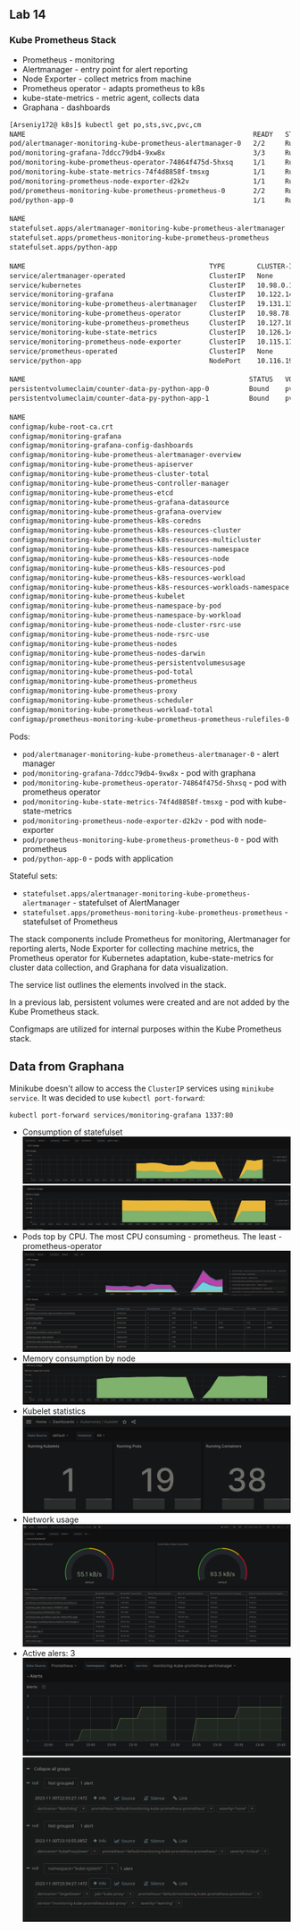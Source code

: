 ## Lab 14
### Kube Prometheus Stack
- Prometheus - monitoring 
- Alertmanager - entry point for alert reporting
- Node Exporter - collect metrics from machine
- Prometheus operator - adapts prometheus to k8s
- kube-state-metrics - metric agent, collects data
- Graphana - dashboards

```bash
[Arseniy172@ k8s]$ kubectl get po,sts,svc,pvc,cm
NAME                                                         READY   STATUS    RESTARTS      AGE
pod/alertmanager-monitoring-kube-prometheus-alertmanager-0   2/2     Running   0             11m
pod/monitoring-grafana-7ddcc79db4-9xw8x                      3/3     Running   0             14m
pod/monitoring-kube-prometheus-operator-74864f475d-5hxsq     1/1     Running   0             14m
pod/monitoring-kube-state-metrics-74f4d8858f-tmsxg           1/1     Running   0             14m
pod/monitoring-prometheus-node-exporter-d2k2v                1/1     Running   0             14m
pod/prometheus-monitoring-kube-prometheus-prometheus-0       2/2     Running   0             11m
pod/python-app-0                                             1/1     Running   1 (23h ago)   22h

NAME                                                                    READY   AGE
statefulset.apps/alertmanager-monitoring-kube-prometheus-alertmanager   1/1     11m
statefulset.apps/prometheus-monitoring-kube-prometheus-prometheus       1/1     12m
statefulset.apps/python-app                                             2/2     22h

NAME                                              TYPE        CLUSTER-IP       EXTERNAL-IP   PORT(S)                      AGE
service/alertmanager-operated                     ClusterIP   None             <none>        9093/TCP,9094/TCP,9094/UDP   12m
service/kubernetes                                ClusterIP   10.98.0.1        <none>        443/TCP                      22h
service/monitoring-grafana                        ClusterIP   10.122.142.81    <none>        80/TCP                       12m
service/monitoring-kube-prometheus-alertmanager   ClusterIP   19.131.131.124   <none>        9093/TCP,8080/TCP            13m
service/monitoring-kube-prometheus-operator       ClusterIP   10.98.78.209     <none>        443/TCP                      14m
service/monitoring-kube-prometheus-prometheus     ClusterIP   10.127.109.223   <none>        9090/TCP,8080/TCP            13m
service/monitoring-kube-state-metrics             ClusterIP   10.126.144.253   <none>        8080/TCP                     14m
service/monitoring-prometheus-node-exporter       ClusterIP   10.115.170.110   <none>        9100/TCP                     14m
service/prometheus-operated                       ClusterIP   None             <none>        9090/TCP                     11m
service/python-app                                NodePort    10.116.196.272   <none>        8000:52223/TCP               22h

NAME                                                        STATUS   VOLUME                                     CAPACITY   ACCESS MODES   STORAGECLASS   AGE
persistentvolumeclaim/counter-data-py-python-app-0          Bound    pvc-as2131sf-75fd-5b34-f421-34hds2f5fa3e   10Mi       RWO            standard       22h
persistentvolumeclaim/counter-data-py-python-app-1          Bound    pvc-3218sadl-v3f4-23fs-a423-ae906as2131s   10Mi       RWO            standard       22h

NAME                                                                     DATA   AGE
configmap/kube-root-ca.crt                                               1      22h
configmap/monitoring-grafana                                             1      12m
configmap/monitoring-grafana-config-dashboards                           1      12m
configmap/monitoring-kube-prometheus-alertmanager-overview               1      12m
configmap/monitoring-kube-prometheus-apiserver                           1      12m
configmap/monitoring-kube-prometheus-cluster-total                       1      12m
configmap/monitoring-kube-prometheus-controller-manager                  1      12m
configmap/monitoring-kube-prometheus-etcd                                1      12m
configmap/monitoring-kube-prometheus-grafana-datasource                  1      12m
configmap/monitoring-kube-prometheus-grafana-overview                    1      12m
configmap/monitoring-kube-prometheus-k8s-coredns                         1      13m
configmap/monitoring-kube-prometheus-k8s-resources-cluster               1      12m
configmap/monitoring-kube-prometheus-k8s-resources-multicluster          1      12m
configmap/monitoring-kube-prometheus-k8s-resources-namespace             1      12m
configmap/monitoring-kube-prometheus-k8s-resources-node                  1      12m
configmap/monitoring-kube-prometheus-k8s-resources-pod                   1      14m
configmap/monitoring-kube-prometheus-k8s-resources-workload              1      12m
configmap/monitoring-kube-prometheus-k8s-resources-workloads-namespace   1      12m
configmap/monitoring-kube-prometheus-kubelet                             1      12m
configmap/monitoring-kube-prometheus-namespace-by-pod                    1      12m
configmap/monitoring-kube-prometheus-namespace-by-workload               1      13m
configmap/monitoring-kube-prometheus-node-cluster-rsrc-use               1      13m
configmap/monitoring-kube-prometheus-node-rsrc-use                       1      13m
configmap/monitoring-kube-prometheus-nodes                               1      13m
configmap/monitoring-kube-prometheus-nodes-darwin                        1      13m
configmap/monitoring-kube-prometheus-persistentvolumesusage              1      13m
configmap/monitoring-kube-prometheus-pod-total                           1      13m
configmap/monitoring-kube-prometheus-prometheus                          1      13m
configmap/monitoring-kube-prometheus-proxy                               1      13m
configmap/monitoring-kube-prometheus-scheduler                           1      13m
configmap/monitoring-kube-prometheus-workload-total                      1      13m
configmap/prometheus-monitoring-kube-prometheus-prometheus-rulefiles-0   34     12m
```

Pods: 
- `pod/alertmanager-monitoring-kube-prometheus-alertmanager-0` - alert manager
- `pod/monitoring-grafana-7ddcc79db4-9xw8x` - pod with graphana
- `pod/monitoring-kube-prometheus-operator-74864f475d-5hxsq` - pod with prometheus operator
- `pod/monitoring-kube-state-metrics-74f4d8858f-tmsxg` - pod with kube-state-metrics
- `pod/monitoring-prometheus-node-exporter-d2k2v` - pod with node-exporter
- `pod/prometheus-monitoring-kube-prometheus-prometheus-0` - pod with prometheus
- `pod/python-app-0` - pods with application

Stateful sets:
- `statefulset.apps/alertmanager-monitoring-kube-prometheus-alertmanager` - statefulset of AlertManager 
- `statefulset.apps/prometheus-monitoring-kube-prometheus-prometheus` - statefulset of Prometheus

The stack components include Prometheus for monitoring, Alertmanager for reporting alerts, Node Exporter for collecting machine metrics, the Prometheus operator for Kubernetes adaptation, kube-state-metrics for cluster data collection, and Graphana for data visualization. 

The service list outlines the elements involved in the stack. 

In a previous lab, persistent volumes were created and are not added by the Kube Prometheus stack. 

Configmaps are utilized for internal purposes within the Kube Prometheus stack.

## Data from Graphana
Minikube doesn't allow to access the `ClusterIP` services using `minikube service`. It was decided to use `kubectl port-forward`:
```bash
kubectl port-forward services/monitoring-grafana 1337:80
```

- Consumption of statefulset
    ![py-cpu](screenshots/python-cpu.png)
    ![py-ram](screenshots/python-ram.png)
- Pods top by CPU. The most CPU consuming - prometheus. The least - prometheus-operator
    ![pods-cpu](screenshots/pods-cpu.png)
- Memory consumption by node
    ![node-ram](screenshots/node-ram.png)
- Kubelet statistics
    ![kubelet](screenshots/kubelet.png)
- Network usage
    ![network](screenshots/network.png)
- Active alers: 3
    ![alerts](screenshots/alerts.png)
    ![alerts-ui](screenshots/alerts-ui.png)